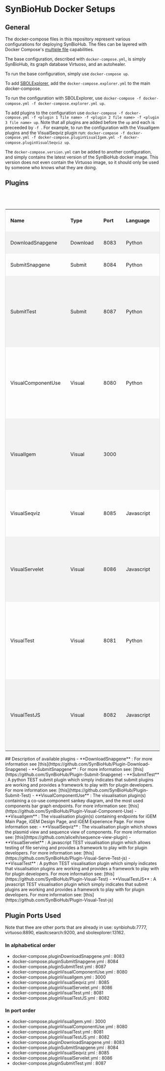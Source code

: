 # SynBioHub Docker Setups
## General

The docker-compose files in this repository represent various configurations for deploying SynBioHub.
The files can be layered with Docker Compose's [multiple file](https://docs.docker.com/compose/reference/overview/#specifying-multiple-compose-file) capabilities. 

The base configuration, described with `docker-compose.yml`, is simply SynBioHub, its graph database Virtuoso, and an autohealer.

To run the base configuration, simply use `docker-compose up`.

To add [SBOLExplorer](https://github.com/michael13162/SBOLExplorer), add the `docker-compose.explorer.yml` to the main docker-compose.

To run the configuration with SBOLExplorer, use `docker-compose -f docker-compose.yml -f docker-compose.explorer.yml up`.

To add plugins to the configuration use `docker-compose -f docker-compose.yml -f <plugin 1 file name> -f <plugin 2 file name> -f <plugin 3 file name> up`. Note that all plugins are added before the `up` and each is preceeded by `-f `. For example, to run the configuration with the VisualIgem plugins and the VisualSeqviz plugin run: `docker-compose -f docker-compose.yml -f docker-compose.pluginVisualIgem.yml -f docker-compose.pluginVisualSeqviz up`.

The `docker-compose.version.yml` can be added to another configuration, and simply contains the latest version of the SynBioHub docker image. 
This version does not even contain the Virtuoso image, so it should only be used by someone who knows what they are doing. 

## Plugins
<html>
	<header>
		<title>Plugin Table</title>
		<style>
		table {
		  border-spacing: 0;
		  width: 100%;
		  border: 1px solid #ddd;
		}
		th {
		  cursor: pointer;
		}
		th, td {
		  text-align: left;
		  padding: 16px;
		}
		tr:nth-child(even) {
		  background-color: #f2f2f2
		}
		</style>
	</header>
	<body>
		<div style="overflow-x:auto;">
			<table id="PluginTable">
				<tr>
					<!--When a header is clicked, run the sortTable function, with a parameter,
					0 for sorting by names, 1 for sorting by country: -->
					<th onclick="sortTable(0)">Name</th>
					<th onclick="sortTable(1)">Type</th>
					<th onclick="sortTable(2)">Port</th>
					<th onclick="sortTable(3)">Language</th>
					<th onclick="sortTable(4)">Test</th>
					<th onclick="sortTable(5)">Description</th>
					<th onclick="sortTable(6)">Multi-Endpoint</th>
					<th onclick="sortTable(7)">Repository</th>
					<th onclick="sortTable(8)">File</th>
				</tr>
				<tr>
					<td>DownloadSnapgene</td>
					<td>Download</td>
					<td>8083</td>
					<td>Python</td>
					<td>No</td>
					<td></td>
					<td></td>
					<td><a href="https://github.com/SynBioHub/Plugin-Download-Snapgene">Plugin-Download-Snapgene</a></td>
					<td>docker-compose.pluginDownloadSnapgene.yml</td>
				</tr>
				<tr>
					<td>SubmitSnapgene</td>
					<td>Submit</td>
					<td>8084</td>
					<td>Python</td>
					<td>No</td>
					<td></td>
					<td></td>
					<td><a href="https://github.com/SynBioHub/Plugin-Submit-Snapgene">Plugin-Submit-Snapgene</a></td>
					<td>docker-compose.pluginSubmitSnapgene.yml</td>
				</tr>
				<tr>
					<td>SubmitTest</td>
					<td>Submit</td>
					<td>8087</td>
					<td>Python</td>
					<td>Yes</td>
					<td>Simply indicates that submit plugins are working and provides a framework to play with for plugin developers</td>
					<td>No</td>
					<td><a href="https://github.com/SynBioHub/Plugin-Submit-Test">Plugin-Submit-Test</a></td>
					<td>docker-compose.pluginSubmitTest.yml</td>
				</tr>
				<tr>
					<td>VisualComponentUse</td>
					<td>Visual</td>
					<td>8080</td>
					<td>Python</td>
					<td>No</td>
					<td>Containing a co-use component sankey diagram, and the most used components bar graph endpoints</td>
					<td>Yes</td>
					<td><a href="https://github.com/SynBioHub/Plugin-Visual-Component-Use">Plugin-Visual_component-Use</a></td>
					<td>docker-compose.pluginVisualComponentUse.yml</td>
				</tr>
				<tr>
					<td>VisualIgem</td>
					<td>Visual</td>
					<td>3000</td>
					<td></td>
					<td>No</td>
					<td>Containing endpoints for iGEM Main Page, iGEM Design Page, and iGEM Experience Page</td>
					<td>Yes</td>
					<td><a href=""></a></td>
					<td>docker-compose.pluginVisualIgem.yml</td>
				</tr>
				<tr>
					<td>VisualSeqviz</td>
					<td>Visual</td>
					<td>8085</td>
					<td>Javascript</td>
					<td>No</td>
					<td>Shows the plasmid view and sequence view of components</td>
					<td>No</td>
					<td><a href="https://github.com/alicelh/sequence-view-plugin">sequence-view-plugin</a></td>
					<td>docker-compose.pluginVisualSeqviz.yml</td>
				</tr>
				<tr>
					<td>VisualServelet</td>
					<td>Visual</td>
					<td>8086</td>
					<td>Javascript</td>
					<td>Yes</td>
					<td>Allows testing of file serving and provides a framework to play with for plugin developers</td>
					<td>No</td>
					<td><a href="https://github.com/SynBioHub/Plugin-Visual-Serve-Test-js">Plugin-Visual-Serve-Test-js</a></td>
					<td>docker-compose.pluginVisualServelet.yml</td>
				</tr>
				<tr>
					<td>VisualTest</td>
					<td>Visual</td>
					<td>8081</td>
					<td>Python</td>
					<td>Yes</td>
					<td>Smply indicates that visualisation plugins are working and provides a framework to play with for plugin developers</td>
					<td>No</td>
					<td><a href="https://github.com/SynBioHub/Plugin-Visual-Test">Plugin-Visual-Test</a></td>
					<td>docker-compose.pluginVisualTest.yml</td>
				</tr>
				<tr>
					<td>VisualTestJS</td>
					<td>Visual</td>
					<td>8082</td>
					<td>Javascript</td>
					<td>Yes</td>
					<td>Aimply indicates that submit plugins are working and provides a framework to play with for plugin developers</td>
					<td>No</td>
					<td><a href="https://github.com/SynBioHub/Plugin-Visual-Test-js">Plugin-Visual-Test-js</a></td>
					<td>docker-compose.pluginVisualTestJS.yml</td>
				</tr>
			</table>
		</div>
		<script>
			function sortTable(n) {
			  var table, rows, switching, i, x, y, shouldSwitch, dir, switchcount = 0;
			  table = document.getElementById("PluginTable");
			  switching = true;
			  // Set the sorting direction to ascending:
			  dir = "asc";
			  /* Make a loop that will continue until
			  no switching has been done: */
			  while (switching) {
				// Start by saying: no switching is done:
				switching = false;
				rows = table.rows;
				/* Loop through all table rows (except the
				first, which contains table headers): */
				for (i = 1; i < (rows.length - 1); i++) {
				  // Start by saying there should be no switching:
				  shouldSwitch = false;
				  /* Get the two elements you want to compare,
				  one from current row and one from the next: */
				  x = rows[i].getElementsByTagName("TD")[n];
				  y = rows[i + 1].getElementsByTagName("TD")[n];
				  /* Check if the two rows should switch place,
				  based on the direction, asc or desc: */
				  if (dir == "asc") {
					if (x.innerHTML.toLowerCase() > y.innerHTML.toLowerCase()) {
					  // If so, mark as a switch and break the loop:
					  shouldSwitch = true;
					  break;
					}
				  } else if (dir == "desc") {
					if (x.innerHTML.toLowerCase() < y.innerHTML.toLowerCase()) {
					  // If so, mark as a switch and break the loop:
					  shouldSwitch = true;
					  break;
					}
				  }
				}
				if (shouldSwitch) {
				  /* If a switch has been marked, make the switch
				  and mark that a switch has been done: */
				  rows[i].parentNode.insertBefore(rows[i + 1], rows[i]);
				  switching = true;
				  // Each time a switch is done, increase this count by 1:
				  switchcount ++;
				} else {
				  /* If no switching has been done AND the direction is "asc",
				  set the direction to "desc" and run the while loop again. */
				  if (switchcount == 0 && dir == "asc") {
					dir = "desc";
					switching = true;
				  }
				}
			  }
			}
		</script>
	</body>
</html>
## Description of available plugins
 - **DownloadSnapgene** : For more information see [this](https://github.com/SynBioHub/Plugin-Download-Snapgene)
 - **SubmitSnapgene** : For more information see: [this](https://github.com/SynBioHub/Plugin-Submit-Snapgene)
 - **SubmitTest** : A python TEST submit plugin which simply indicates that submit plugins are working and provides a framework to play with for plugin developers. For more information see: [this](https://github.com/SynBioHub/Plugin-Submit-Test)
 - **VisualComponentUse** : The visualisation plugin(s) containing a co-use component sankey diagram, and the most used components bar graph endpoints. For more information see: [this](https://github.com/SynBioHub/Plugin-Visual-Component-Use)
 - **VisualIgem** : The visualisation plugin(s) containing endpoints for iGEM Main Page, iGEM Design Page, and iGEM Experience Page. For more information see: 
 - **VisualSeqviz** : The visualisation plugin which shows the plasmid view and sequence view of components. For more information see: [this](https://github.com/alicelh/sequence-view-plugin)
 - **VisualServelet** : A javascript TEST visualisation plugin which allows testing of file serving and provides a framework to play with for plugin developers. For more information see: [this](https://github.com/SynBioHub/Plugin-Visual-Serve-Test-js)
 - **VisualTest** : A python TEST visualisation plugin which simply indicates that visualisation plugins are working and provides a framework to play with for plugin developers. For more information see: [this](https://github.com/SynBioHub/Plugin-Visual-Test)
 - **VisualTestJS** : A javascript TEST visualisation plugin which simply indicates that submit plugins are working and provides a framework to play with for plugin developers. For more information see: [this](https://github.com/SynBioHub/Plugin-Visual-Test-js)

## Plugin Ports Used
Note that thee are other ports that are already in use: synbiohub:7777, virtuoso:8890, elasitcsearch:9200, and sbolexplorer:13162.
### In alphabetical order
 - docker-compose.pluginDownloadSnapgene.yml : 8083
 - docker-compose.pluginSubmitSnapgene.yml : 8084
 - docker-compose.pluginSubmitTest.yml : 8087
 - docker-compose.pluginVisualComponentUse.yml : 8080
 - docker-compose.pluginVisualIgem.yml : 3000
 - docker-compose.pluginVisualSeqviz.yml : 8085
 - docker-compose.pluginVisualServelet.yml : 8086
 - docker-compose.pluginVisualTest.yml : 8081
 - docker-compose.pluginVisualTestJS.yml : 8082
 ### In port order
 - docker-compose.pluginVisualIgem.yml : 3000
 - docker-compose.pluginVisualComponentUse.yml : 8080
 - docker-compose.pluginVisualTest.yml : 8081
 - docker-compose.pluginVisualTestJS.yml : 8082
 - docker-compose.pluginDownloadSnapgene.yml : 8083
 - docker-compose.pluginSubmitSnapgene.yml : 8084
 - docker-compose.pluginVisualSeqviz.yml : 8085
 - docker-compose.pluginVisualServelet.yml : 8086
 - docker-compose.pluginSubmitTest.yml : 8087
